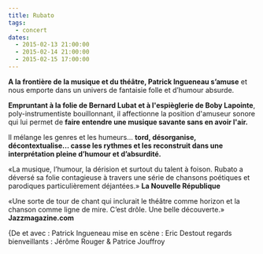 ```yaml
---
title: Rubato
tags: 
  - concert
dates:
  - 2015-02-13 21:00:00
  - 2015-02-14 21:00:00
  - 2015-02-15 17:00:00
---
```


**A la frontière de la musique et du théâtre, Patrick Ingueneau s’amuse** et nous emporte dans un univers de fantaisie folle et d’humour absurde.

**Empruntant à la folie de Bernard Lubat et à l'espièglerie de Boby Lapointe**, poly-instrumentiste bouillonnant, il affectionne la position d'amuseur sonore qui lui  permet de **faire entendre une musique savante sans en avoir l'air.**

ll mélange les genres et les humeurs... **tord, désorganise, décontextualise... casse les rythmes et les reconstruit dans une interprétation pleine d’humour et d’absurdité.**


<quote>«La musique, l’humour, la dérision et surtout du talent à foison. Rubato a déversé sa folie contagieuse à travers une série de chansons poétiques et parodiques particulièrement déjantées.»
**La Nouvelle République**</quote>

<quote>«Une sorte de tour de chant qui inclurait le théâtre comme horizon et la chanson comme ligne de mire. C’est drôle. Une belle découverte.»
**Jazzmagazine.com**</quote>


{De et avec : Patrick Ingueneau
mise en scène : Eric Destout
regards bienveillants : Jérôme Rouger & Patrice Jouffroy


